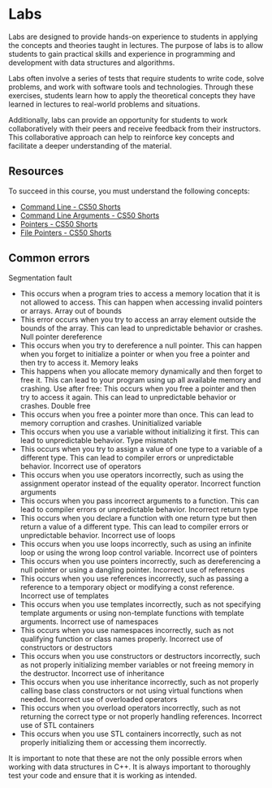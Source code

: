 # Labs

Labs are designed to provide hands-on experience to students in applying the concepts and theories taught in lectures. The purpose of labs is to allow students to gain practical skills and experience in programming and development with data structures and algorithms.

Labs often involve a series of tests that require students to write code, solve problems, and work with software tools and technologies. Through these exercises, students learn how to apply the theoretical concepts they have learned in lectures to real-world problems and situations.

Additionally, labs can provide an opportunity for students to work collaboratively with their peers and receive feedback from their instructors. This collaborative approach can help to reinforce key concepts and facilitate a deeper understanding of the material.

## Resources

To succeed in this course, you must understand the following concepts:

- [Command Line - CS50 Shorts](https://youtu.be/BnJ013X02b8)
- [Command Line Arguments - CS50 Shorts](https://www.youtube.com/watch?v=AI6Ccfno6Pk)
- [Pointers - CS50 Shorts](https://youtu.be/XISnO2YhnsY)
- [File Pointers - CS50 Shorts](https://youtu.be/bOF-SpEAYgk)

## Common errors

Segmentation fault
- This occurs when a program tries to access a memory location that it is not allowed to access. This can happen when accessing invalid pointers or arrays.
Array out of bounds
- This error occurs when you try to access an array element outside the bounds of the array. This can lead to unpredictable behavior or crashes.
Null pointer dereference
- This occurs when you try to dereference a null pointer. This can happen when you forget to initialize a pointer or when you free a pointer and then try to access it.
Memory leaks
- This happens when you allocate memory dynamically and then forget to free it. This can lead to your program using up all available memory and crashing.
Use after free: This occurs when you free a pointer and then try to access it again. This can lead to unpredictable behavior or crashes.
Double free
- This occurs when you free a pointer more than once. This can lead to memory corruption and crashes.
Uninitialized variable
- This occurs when you use a variable without initializing it first. This can lead to unpredictable behavior.
Type mismatch
- This occurs when you try to assign a value of one type to a variable of a different type. This can lead to compiler errors or unpredictable behavior.
Incorrect use of operators
- This occurs when you use operators incorrectly, such as using the assignment operator instead of the equality operator.
Incorrect function arguments
- This occurs when you pass incorrect arguments to a function. This can lead to compiler errors or unpredictable behavior.
Incorrect return type
- This occurs when you declare a function with one return type but then return a value of a different type. This can lead to compiler errors or unpredictable behavior.
Incorrect use of loops
- This occurs when you use loops incorrectly, such as using an infinite loop or using the wrong loop control variable.
Incorrect use of pointers
- This occurs when you use pointers incorrectly, such as dereferencing a null pointer or using a dangling pointer.
Incorrect use of references
- This occurs when you use references incorrectly, such as passing a reference to a temporary object or modifying a const reference.
Incorrect use of templates
- This occurs when you use templates incorrectly, such as not specifying template arguments or using non-template functions with template arguments.
Incorrect use of namespaces
- This occurs when you use namespaces incorrectly, such as not qualifying function or class names properly.
Incorrect use of constructors or destructors
- This occurs when you use constructors or destructors incorrectly, such as not properly initializing member variables or not freeing memory in the destructor.
Incorrect use of inheritance
- This occurs when you use inheritance incorrectly, such as not properly calling base class constructors or not using virtual functions when needed.
Incorrect use of overloaded operators
- This occurs when you overload operators incorrectly, such as not returning the correct type or not properly handling references.
Incorrect use of STL containers
- This occurs when you use STL containers incorrectly, such as not properly initializing them or accessing them incorrectly.

It is important to note that these are not the only possible errors when working with data structures in C++. It is always important to thoroughly test your code and ensure that it is working as intended.
